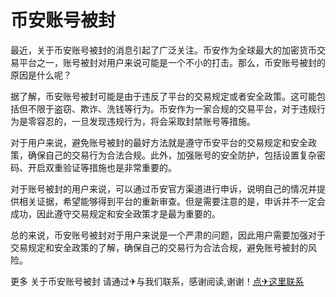 # 币安账号被封

最近，关于币安账号被封的消息引起了广泛关注。币安作为全球最大的加密货币交易平台之一，账号被封对用户来说可能是一个不小的打击。那么，币安账号被封的原因是什么呢？

据了解，币安账号被封可能是由于违反了平台的交易规定或者安全政策。这可能包括但不限于盗窃、欺诈、洗钱等行为。币安作为一家合规的交易平台，对于违规行为是零容忍的，一旦发现违规行为，将会采取封禁账号等措施。

对于用户来说，避免账号被封的最好方法就是遵守币安平台的交易规定和安全政策，确保自己的交易行为合法合规。此外，加强账号的安全防护，包括设置复杂密码、开启双重验证等措施也是非常重要的。

对于账号被封的用户来说，可以通过币安官方渠道进行申诉，说明自己的情况并提供相关证据，希望能够得到平台的重新审查。但是需要注意的是，申诉并不一定会成功，因此遵守交易规定和安全政策才是最为重要的。

总的来说，币安账号被封对于用户来说是一个严肃的问题，因此用户需要加强对于交易规定和安全政策的了解，确保自己的交易行为合法合规，避免账号被封的风险。

更多 关于币安账号被封 请通过✈与我们联系，感谢阅读,谢谢！[点✈这里联系](https://add.k02.cc)